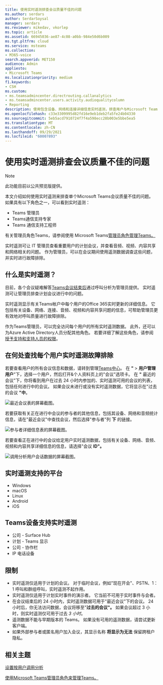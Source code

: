 ```yaml
---
title: 使用实时遥测排查会议质量不佳的问题
ms.author: serdars
author: SerdarSoysal
manager: serdars
ms.reviewer: mikedav, vkorlep
ms.topic: article
ms.assetid: 66945036-ae87-4c08-a0bb-984e50d6b009
ms.tgt.pltfrm: cloud
ms.service: msteams
ms.collection:
- M365-voice
search.appverid: MET150
audience: Admin
appliesto:
- Microsoft Teams
ms.localizationpriority: medium
f1.keywords:
- CSH
ms.custom:
- ms.teamsadmincenter.directrouting.callanalytics
- ms.teamsadmincenter.users.activity.audioqualitycolumn
- Reporting
description: 使用包含设备、网络和连接详细信息实时遥测，排查用户与Microsoft Teams的问题。
ms.openlocfilehash: c33e3309995d82fd16e9eb1deb2fa5fe24b04330
ms.sourcegitcommit: 5eb5acd7910724f7f4a598ecc28b003e5bbe5ea5
ms.translationtype: MT
ms.contentlocale: zh-CN
ms.lasthandoff: 09/29/2021
ms.locfileid: "60007893"
---
```

# <a name="use-real-time-telemetry-to-troubleshoot-poor-meeting-quality"></a>使用实时遥测排查会议质量不佳的问题

> [!NOTE]
> 此功能目前以公共预览版提供。

本文介绍如何使用实时遥测来排查单个Microsoft Teams会议质量不佳的问题。 如果具有以下角色之一，可以看到实时遥测：

- Teams 管理员
- Teams通信支持专家
- Teams 通信支持工程师

有关管理员角色Teams，请参阅使用 Microsoft Teams[管理员角色管理Teams。](/MicrosoftTeams/using-admin-roles)

实时遥测可让 IT 管理员查看重要用户的计划会议，并查看音频、视频、内容共享和网络相关的问题。 作为管理员，可以在会议期间使用遥测数据调查这些问题，并实时进行故障排除。

## <a name="what-is-real-time-telemetry"></a>什么是实时遥测？

目前，各个会议疑难解答[Teams会议结束后](use-call-analytics-to-troubleshoot-poor-call-quality.md)通过呼叫分析为管理员提供。 实时遥测可让管理员排查计划会议进行中的问题。

实时遥测显示有关Teams帐户中每个用户的Office 365实时更新的详细信息。 它包括有关设备、网络、连接、音频、视频和内容共享问题的信息，可帮助管理员更有效地对呼叫质量进行故障排除。

作为Teams管理员，可以完全访问每个用户的所有实时遥测数据。 此外，还可以为Azure Active Directory人员分配其他角色。 若要详细了解这些角色，请参阅 [授予支持和支持人员的权限](set-up-call-analytics.md#give-permission-to-support-and-helpdesk-staff)。

## <a name="where-to-find-per-user-real-time-troubleshooting-telemetry"></a>在何处查找每个用户实时遥测故障排除

若要查看用户的所有会议信息和数据，请转到管理[Teams中心](https://admin.teams.microsoft.com)。 在 **"**  >  **用户管理用户**"下，选择一个用户，然后打开&个人资料页上的"会议"选项卡。 在 **"** 最近的会议"下，你将看到用户在过去 24 小时内参加的、实时遥测可用的会议的列表，包括任何进行中的会议。 如果会议未进行或没有实时遥测数据，它将显示在"过去的会议 **"中**。

![最近会议表的屏幕截图。](media/recent-meetings.png)

若要获取有关正在进行中会议的参与者的其他信息，包括其设备、网络和音频统计信息，请在"最近会议"中查找会议，然后选择"参与者"列 **下** 的链接。

![参与者详细信息表的屏幕截图。](media/participant-details.png)

若要查看正在进行中的会议给定用户实时遥测数据，包括有关设备、网络、音频、视频和内容共享详细信息的信息，请选择"会议 **ID"。**

![调用分析用户会话数据的屏幕截图。](media/real-time-telemetry.png)

## <a name="platforms-supported-for-real-time-telemetry"></a>实时遥测支持的平台

- Windows
- macOS
- Linux
- Android
- iOS

## <a name="teams-devices-support-with-real-time-telemetry"></a>Teams设备支持实时遥测

- 公司 - Surface Hub
- 计划 - Teams 显示
- 公司 - 协作栏
- IP 电话设备

## <a name="limitations"></a>限制

- 实时遥测仅适用于计划的会议。 对于临时会议，例如"现在开会"、PSTN、1：1 呼叫和群组呼叫，实时遥测不起作用。
- 实时遥测仅适用于计划实时事件的演示者。 它当前不可用于实时事件与会者。
- 在会议结束后的 24 小时内，实时遥测数据可用于"最近会议"下的会议。 24 小时后，你无法访问数据，会议将移至"**过去的会议"。** 如果会议超过 3 小时，则实时遥测仅可用于过去 *3 小时*。
- 遥测数据不能与早期版本的 Teams。 如果没有可用的遥测数据，请尝试更新客户端。
- 如果外部参与者或匿名用户加入会议，其显示名称 **将显示为无法** 保留跨租户隐私。

## <a name="related-topics"></a>相关主题

[设置按用户调用分析](set-up-call-analytics.md)

[使用Microsoft Teams管理员角色来管理Teams。](/MicrosoftTeams/using-admin-roles)
